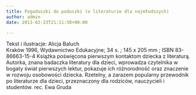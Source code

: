 ```yaml
---
title: Pogaduszki do poduszki (o literaturze dla najmłodszych)
author: admin
date: 2013-02-23T21:11:50+00:00

---
```


  Tekst i ilustracje: Alicja Baluch<br /> Kraków 1996, Wydawnictwo Edukacyjne; 34 s. ; 145 x 205 mm ; ISBN 83-86663-15-4
Książka poświęcona pierwszym kontaktom dziecka z literaturą. Autorka, znana badaczka literatury dla dzieci, wprowadza czytelnika w bogaty świat pierwszych lektur, pokazuje ich różnorodność oraz znaczenie w rozwoju osobowości dziecka. Rzetelny, a zarazem popularny przewodnik po literaturze dla dzieci, przeznaczony dla rodziców, nauczycieli i studentów.
rec. Ewa Gruda
